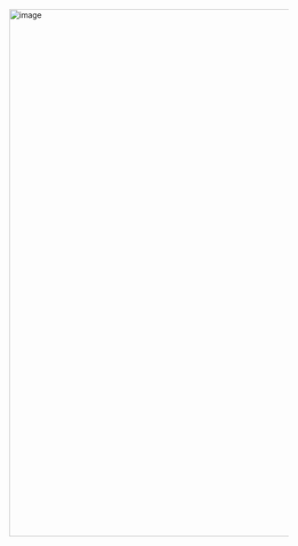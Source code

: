 <img width="952" alt="image" src="https://github.com/bukka5sandhya/Counter-javascript/assets/133884532/159eca39-f16a-4cc3-a2c0-a981b9f5c0bb">
